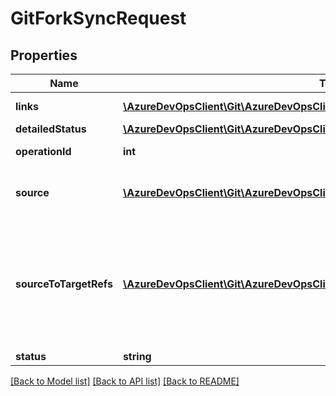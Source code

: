 # GitForkSyncRequest

## Properties
Name | Type | Description | Notes
------------ | ------------- | ------------- | -------------
**links** | [**\AzureDevOpsClient\Git\AzureDevOpsClient\Git\Model\ReferenceLinks**](ReferenceLinks.md) | Collection of related links | [optional] 
**detailedStatus** | [**\AzureDevOpsClient\Git\AzureDevOpsClient\Git\Model\GitForkOperationStatusDetail**](GitForkOperationStatusDetail.md) |  | [optional] 
**operationId** | **int** | Unique identifier for the operation. | [optional] 
**source** | [**\AzureDevOpsClient\Git\AzureDevOpsClient\Git\Model\GlobalGitRepositoryKey**](GlobalGitRepositoryKey.md) | Fully-qualified identifier for the source repository. | [optional] 
**sourceToTargetRefs** | [**\AzureDevOpsClient\Git\AzureDevOpsClient\Git\Model\SourceToTargetRef[]**](SourceToTargetRef.md) | If supplied, the set of ref mappings to use when performing a \&quot;sync\&quot; or create. If missing, all refs will be synchronized. | [optional] 
**status** | **string** |  | [optional] 

[[Back to Model list]](../README.md#documentation-for-models) [[Back to API list]](../README.md#documentation-for-api-endpoints) [[Back to README]](../README.md)


